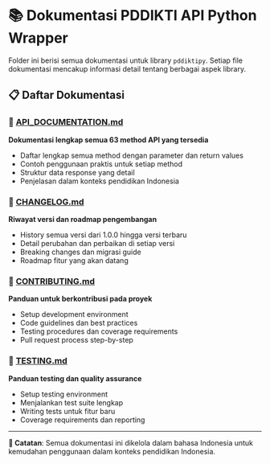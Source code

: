 # 📚 Dokumentasi PDDIKTI API Python Wrapper

Folder ini berisi semua dokumentasi untuk library `pddiktipy`. Setiap file dokumentasi mencakup informasi detail tentang berbagai aspek library.

## 📋 Daftar Dokumentasi

### 📖 [API_DOCUMENTATION.md](API_DOCUMENTATION.md)
**Dokumentasi lengkap semua 63 method API yang tersedia**
- Daftar lengkap semua method dengan parameter dan return values
- Contoh penggunaan praktis untuk setiap method
- Struktur data response yang detail
- Penjelasan dalam konteks pendidikan Indonesia

### 📅 [CHANGELOG.md](CHANGELOG.md)
**Riwayat versi dan roadmap pengembangan**
- History semua versi dari 1.0.0 hingga versi terbaru
- Detail perubahan dan perbaikan di setiap versi
- Breaking changes dan migrasi guide
- Roadmap fitur yang akan datang

### 🤝 [CONTRIBUTING.md](CONTRIBUTING.md)
**Panduan untuk berkontribusi pada proyek**
- Setup development environment
- Code guidelines dan best practices
- Testing procedures dan coverage requirements
- Pull request process step-by-step

### 🧪 [TESTING.md](TESTING.md)
**Panduan testing dan quality assurance**
- Setup testing environment
- Menjalankan test suite lengkap
- Writing tests untuk fitur baru
- Coverage requirements dan reporting

---

**📝 Catatan**: Semua dokumentasi ini dikelola dalam bahasa Indonesia untuk kemudahan penggunaan dalam konteks pendidikan Indonesia.
